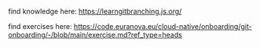 find knowledge here:
https://learngitbranching.js.org/

find exercises here:
https://code.euranova.eu/cloud-native/onboarding/git-onboarding/-/blob/main/exercise.md?ref_type=heads
